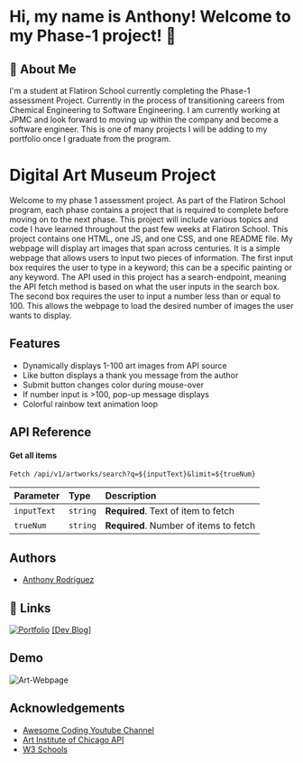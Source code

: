 
# Hi, my name is Anthony! Welcome to my Phase-1 project! 👋


## 🚀 About Me
I'm a student at Flatiron School currently completing the Phase-1 assessment Project. Currently in the process of transitioning careers from Chemical Engineering to Software Engineering. I am currently working at JPMC and look forward to moving up within the company and become a software engineer. This is one of many projects I will be adding to my portfolio once I graduate from the program. 


# Digital Art Museum Project



Welcome to my phase 1 assessment project. As part of the Flatiron School program, each phase contains a project that is required to complete before moving on to the next phase. This project will include various topics and code I have learned throughout the past few weeks at Flatiron School. This project contains one HTML, one JS, and one CSS, and one README file. My webpage will display art images that span across centuries. It is a simple webpage that allows users to input two pieces of information. The first input box requires the user to type in a keyword; this can be a specific painting or any keyword. The API used in this project has a search-endpoint, meaning the API fetch method is based on what the user inputs in the search box. The second box requires the user to input a number less than or equal to 100. This allows the webpage to load the desired number of images the user wants to display.  

## Features

- Dynamically displays 1-100 art images from API source
- Like button displays a thank you message from the author
- Submit button changes color during mouse-over
- If number input is >100, pop-up message displays
- Colorful rainbow text animation loop 


## API Reference

#### Get all items


```http
Fetch /api/v1/artworks/search?q=${inputText}&limit=${trueNum}
```

| Parameter | Type     | Description                       |
| :-------- | :------- | :-------------------------------- |
| `inputText`      | `string` | **Required**. Text of item to fetch |
| `trueNum`      | `string` | **Required**. Number of items to fetch |



## Authors

- [Anthony Rodriguez](https://github.com/AnthonyRodriguezJPM)


## 🔗 Links
[![Portfolio](https://img.shields.io/badge/my_portfolio-000?style=for-the-badge&logo=ko-fi&logoColor=white)](https://github.com/AnthonyRodriguezJPM)
[[Dev Blog]](https://dev.to/anthonyrodriguezjpm)



## Demo

![Art-Webpage](/Gifs/Art_Project.gif)



## Acknowledgements

 - [Awesome Coding Youtube Channel](https://www.youtube.com/c/ColorCodeio)
 - [Art Institute of Chicago API](https://www.artic.edu/open-access/public-api)
 - [W3 Schools](https://www.w3schools.com)

